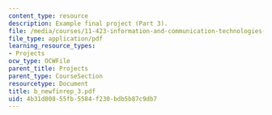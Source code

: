 ```yaml
---
content_type: resource
description: Example final project (Part 3).
file: /media/courses/11-423-information-and-communication-technologies-in-community-development-spring-2004/4b31d80855fb5584f230bdb5b87c9db7_b_newfinrep_3.pdf
file_type: application/pdf
learning_resource_types:
- Projects
ocw_type: OCWFile
parent_title: Projects
parent_type: CourseSection
resourcetype: Document
title: b_newfinrep_3.pdf
uid: 4b31d808-55fb-5584-f230-bdb5b87c9db7
---
```

